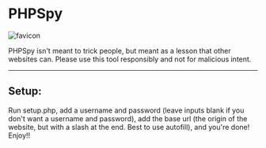 <h1>PHPSpy</h1>

![favicon](https://github.com/crazystuffofficial/PHPSpy/assets/125907466/f12a3c06-490b-4029-8777-5af0154875fe)


<p>PHPSpy isn't meant to trick people, but meant as a lesson that other websites can. Please use this tool responsibly and not for malicious intent.</p>
<hr>
<h2>Setup:</h2>

Run setup.php, add a username and password (leave inputs blank if you don't want a username and password), add the base url (the origin of the website, but with a slash at the end. Best to use autofill), and you're done! Enjoy!!
<p></p>
